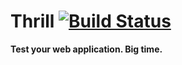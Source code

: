 # Thrill [![Build Status](https://secure.travis-ci.org/ozanturgut/thrill.png)](http://travis-ci.org/ozanturgut/thrill)

**Test your web application. Big time.**
